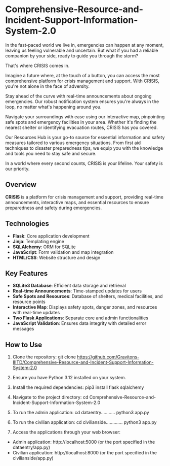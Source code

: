 # Comprehensive-Resource-and-Incident-Support-Information-System-2.0

In the fast-paced world we live in, emergencies can happen at any moment, leaving us feeling vulnerable and uncertain. But what if you had a reliable companion by your side, ready to guide you through the storm?

That's where CRISIS comes in. 

Imagine a future where, at the touch of a button, you can access the most comprehensive platform for crisis management and support. With CRISIS, you're not alone in the face of adversity. 

Stay ahead of the curve with real-time announcements about ongoing emergencies. Our robust notification system ensures you're always in the loop, no matter what's happening around you.

Navigate your surroundings with ease using our interactive map, pinpointing safe spots and emergency facilities in your area. Whether it's finding the nearest shelter or identifying evacuation routes, CRISIS has you covered.

Our Resources Hub is your go-to source for essential information and safety measures tailored to various emergency situations. From first aid techniques to disaster preparedness tips, we equip you with the knowledge and tools you need to stay safe and secure.

In a world where every second counts, CRISIS is your lifeline. Your safety is our priority.

## Overview

**CRISIS** is a platform for crisis management and support, providing real-time announcements, interactive maps, and essential resources to ensure preparedness and safety during emergencies.

## Technologies

- **Flask**: Core application development
- **Jinja**: Templating engine
- **SQLAlchemy**: ORM for SQLite
- **JavaScript**: Form validation and map integration
- **HTML/CSS**: Website structure and design

## Key Features

- **SQLite3 Database**: Efficient data storage and retrieval
- **Real-time Announcements**: Time-stamped updates for users
- **Safe Spots and Resources**: Database of shelters, medical facilities, and resource points
- **Interactive Map**: Displays safety spots, danger zones, and resources with real-time updates
- **Two Flask Applications**: Separate core and admin functionalities
- **JavaScript Validation**: Ensures data integrity with detailed error messages

## How to Use

1. Clone the repository:
git clone https://github.com/Gravitons-IIITD/Comprehensive-Resource-and-Incident-Support-Information-System-2.0

2. Ensure you have Python 3.12 installed on your system.

3. Install the required dependencies:
pip3 install flask sqlalchemy

4. Navigate to the project directory:
cd Comprehensive-Resource-and-Incident-Support-Information-System-2.0

5. To run the admin application: 
cd dataentry...........
python3 app.py

6. To run the civilian application:
cd civilianside.............
python3 app.py

7. Access the applications through your web browser:
- Admin application: http://localhost:5000 (or the port specified in the dataentry/app.py)
- Civilian application: http://localhost:8000 (or the port specified in the civilianside/app.py)
